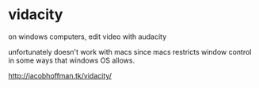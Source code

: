 # vidacity
on windows computers, edit video with audacity

unfortunately doesn't work with macs since macs restricts window control in some ways that windows OS allows.

http://jacobhoffman.tk/vidacity/
